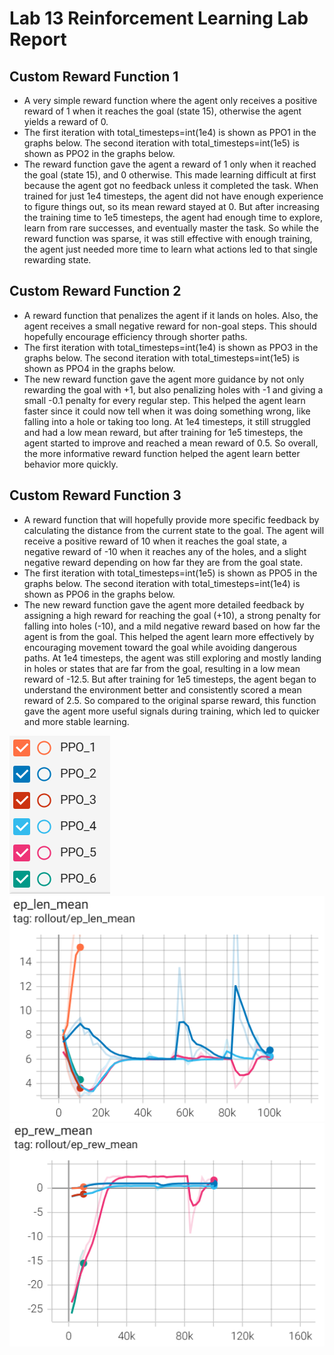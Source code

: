 # Lab 13 Reinforcement Learning Lab Report

## Custom Reward Function 1
- A very simple reward function where the agent only receives a positive reward of 1 when it reaches the goal (state 15), otherwise the agent yields a reward of 0.
- The first iteration with total_timesteps=int(1e4) is shown as PPO1 in the graphs below. The second iteration with total_timesteps=int(1e5) is shown as PPO2 in the graphs below.
- The reward function gave the agent a reward of 1 only when it reached the goal (state 15), and 0 otherwise. This made learning difficult at first because the agent got no feedback unless it completed the task. When trained for just 1e4 timesteps, the agent did not have enough experience to figure things out, so its mean reward stayed at 0. But after increasing the training time to 1e5 timesteps, the agent had enough time to explore, learn from rare successes, and eventually master the task. So while the reward function was sparse, it was still effective with enough training, the agent just needed more time to learn what actions led to that single rewarding state.

## Custom Reward Function 2
- A reward function that penalizes the agent if it lands on holes. Also, the agent receives a small negative reward for non-goal steps. This should hopefully encourage efficiency through shorter paths.
- The first iteration with total_timesteps=int(1e4) is shown as PPO3 in the graphs below. The second iteration with total_timesteps=int(1e5) is shown as PPO4 in the graphs below.
- The new reward function gave the agent more guidance by not only rewarding the goal with +1, but also penalizing holes with -1 and giving a small -0.1 penalty for every regular step. This helped the agent learn faster since it could now tell when it was doing something wrong, like falling into a hole or taking too long. At 1e4 timesteps, it still struggled and had a low mean reward, but after training for 1e5 timesteps, the agent started to improve and reached a mean reward of 0.5. So overall, the more informative reward function helped the agent learn better behavior more quickly.

## Custom Reward Function 3
- A reward function that will hopefully provide more specific feedback by calculating the distance from the current state to the goal. The agent will receive a positive reward of 10 when it reaches the goal state, a negative reward of -10 when it reaches any of the holes, and a slight negative reward depending on how far they are from the goal state.
- The first iteration with total_timesteps=int(1e5) is shown as PPO5 in the graphs below. The second iteration with total_timesteps=int(1e4) is shown as PPO6 in the graphs below.
- The new reward function gave the agent more detailed feedback by assigning a high reward for reaching the goal (+10), a strong penalty for falling into holes (-10), and a mild negative reward based on how far the agent is from the goal. This helped the agent learn more effectively by encouraging movement toward the goal while avoiding dangerous paths. At 1e4 timesteps, the agent was still exploring and mostly landing in holes or states that are far from the goal, resulting in a low mean reward of -12.5. But after training for 1e5 timesteps, the agent began to understand the environment better and consistently scored a mean reward of 2.5. So compared to the original sparse reward, this function gave the agent more useful signals during training, which led to quicker and more stable learning.

![Runs (PPOs)](./runs.PNG)
![Episode Length](./ep_len_mean.PNG)
![Learning Curve of Reward](./ep_rew_mean.PNG)